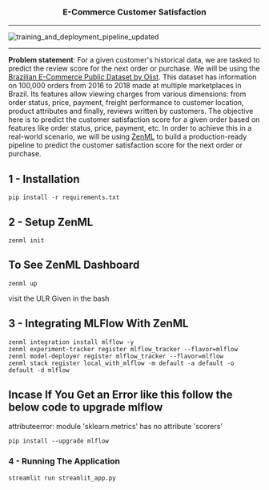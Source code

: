 <h3 align="center">E-Commerce Customer Satisfaction</h3>

---

![training_and_deployment_pipeline_updated](https://github.com/thanseefpp/E-Commerce-Customer-Satisfaction/assets/62167887/fce9441f-a847-4319-a6e7-52e1ed133e0c)

---

**Problem statement**: For a given customer's historical data, we are tasked to predict the review score for the next order or purchase. We will be using the [Brazilian E-Commerce Public Dataset by Olist](https://www.kaggle.com/datasets/olistbr/brazilian-ecommerce). This dataset has information on 100,000 orders from 2016 to 2018 made at multiple marketplaces in Brazil. Its features allow viewing charges from various dimensions: from order status, price, payment, freight performance to customer location, product attributes and finally, reviews written by customers. The objective here is to predict the customer satisfaction score for a given order based on features like order status, price, payment, etc. In order to achieve this in a real-world scenario, we will be using [ZenML](https://zenml.io/) to build a production-ready pipeline to predict the customer satisfaction score for the next order or purchase.

## 1 - Installation

```
pip install -r requirements.txt
```
## 2 - Setup ZenML

```
zenml init
```

## To See ZenML Dashboard
```
zenml up
```
visit the ULR Given in the bash

## 3 - Integrating MLFlow With ZenML
```
zenml integration install mlflow -y
zenml experiment-tracker register mlflow_tracker --flavor=mlflow
zenml model-deployer register mlflow_tracker --flavor=mlflow
zenml stack register local_with_mlflow -m default -a default -o default -d mlflow
```

## Incase If You Get an Error like this follow the below code to upgrade mlflow

attributeerror: module 'sklearn.metrics' has no attribute 'scorers'

```
pip install --upgrade mlflow
```

### 4 - Running The Application

```
streamlit run streamlit_app.py
```